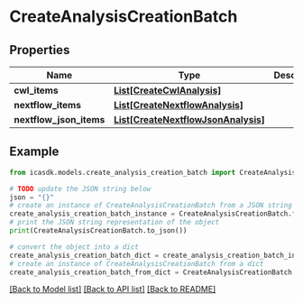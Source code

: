 # CreateAnalysisCreationBatch


## Properties

Name | Type | Description | Notes
------------ | ------------- | ------------- | -------------
**cwl_items** | [**List[CreateCwlAnalysis]**](CreateCwlAnalysis.md) |  | [optional] 
**nextflow_items** | [**List[CreateNextflowAnalysis]**](CreateNextflowAnalysis.md) |  | [optional] 
**nextflow_json_items** | [**List[CreateNextflowJsonAnalysis]**](CreateNextflowJsonAnalysis.md) |  | [optional] 

## Example

```python
from icasdk.models.create_analysis_creation_batch import CreateAnalysisCreationBatch

# TODO update the JSON string below
json = "{}"
# create an instance of CreateAnalysisCreationBatch from a JSON string
create_analysis_creation_batch_instance = CreateAnalysisCreationBatch.from_json(json)
# print the JSON string representation of the object
print(CreateAnalysisCreationBatch.to_json())

# convert the object into a dict
create_analysis_creation_batch_dict = create_analysis_creation_batch_instance.to_dict()
# create an instance of CreateAnalysisCreationBatch from a dict
create_analysis_creation_batch_from_dict = CreateAnalysisCreationBatch.from_dict(create_analysis_creation_batch_dict)
```
[[Back to Model list]](../README.md#documentation-for-models) [[Back to API list]](../README.md#documentation-for-api-endpoints) [[Back to README]](../README.md)


